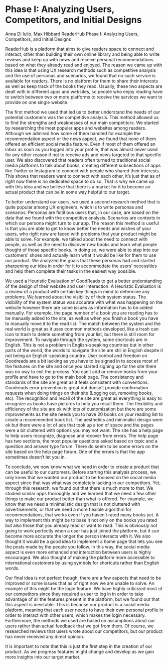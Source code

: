 # Phase I: Analyzing Users, Competitors, and Initial Designs

Anna Di Iulio, Max Hibbard ReaderHub Phase I: Analyzing Users, Competitors, and Initial Designs

ReaderHub is a platform that aims to give readers space to connect and interact, other than building their own online library and being able to write reviews and keep up with news and receive personal recommendations based on what they already read and enjoyed. The reason we came up with this idea is that using UX research methods such as competitive analysis and the use of personas and scenarios, we found that no such service is available for readers. There is no platform for them to share their interests as well as keep track of the books they read. Usually, these two aspects are dealt with in different apps and websites, so people who enjoy reading have to switch between two or more platforms to receive the services we want to provide on one single website.

The first method we used that led us to better understand the needs of our potential customers was the competitive analysis. This method allowed us to find the strengths and weaknesses of our main competitors. We started by researching the most popular apps and websites among readers. Although we admired how some of them handled for example the recommendation aspect or the news aspect, we found that none of them offered an efficient social media feature. Even if most of them offered an inbox as soon as you logged into your profile, that was almost never used for any other reason if not to receive ads and news targeted to that specific user. We also discovered that readers often turned to traditional social media platforms to talk about books, creating different subsections of apps like Twitter or Instagram to connect with people who shared their interests. This shows that readers want to connect with each other, it’s just that as of right now there is no dedicated space to do so. That is why we came up with this idea and we believe that there is a market for it to become an actual product that can be in some way helpful to our target.

To better understand our users, we used a second research method that is quite popular among UX engineers, which is to write personas and scenarios. Personas are fictitious users that, in our case, are based on the data that we found with the competitive analysis. Scenarios are contexts in which our persona might turn to our app. The reason this method is useful is that you are able to get to know better the needs and wishes of your users, who right now are faced with problems that your product might be able to solve. For example, we talked about the need to connect with people, as well as the need to discover new books and learn what people thought of those specific books. In doing so, we were able to step into our customers' shoes and actually learn what it would be like for them to use our product. We analyzed the goals that these personas had and started sharpening our idea in order for it to accommodate the users’ necessities and help them complete their tasks in the easiest way possible.

We used a Heuristic Evaluation of GoodReads to get a better understanding of the design of their website and user interaction. A Heuristic Evaluation is a review of a product with certain key things in mind to determine any problems. We learned about the visibility of their system status. The visibility of the system status was accurate with what was happening on the website however there are some issues as information has to be added manually. For example, the page number of a book you are reading has to be manually added to the site, as well as when you finish a book you have to manually move it to the read list. The match between the system and the real world is great as it uses common methods developed, like a trash can icon to trash to delete something from your list, but there is still room for improvement. To navigate through the system, some shortcuts are in English. This is not a problem in English-speaking countries but in other parts of the world, the words to navigate the site are still in English despite it not being an English-speaking country. User control and freedom on Goodreads are a bit lacking as you have to be signed in to access most of the features on the site and once you started signing up for the site there was no way to exit the process. You can’t add or remove books from your profile and have to go to the main book page. The consistency and standards of the site are great as it feels consistent with conventions. Goodreads error prevention is great but doesn’t provide confirmation requests when doing things on their site (Logging out, removing books, etc). The recognition and recall of the site are great as everything is easy to recognize as books have pictures to help you recall them. The flexibility and efficiency of the site are ok with lots of customization but there are some improvements as the site needs you to have 20 books on your reading list to create a recommended book list. The aesthetics and minimalist design were ok but there were a lot of ads that took up a ton of space and the pages were a bit cluttered with options you may not want. The site has a help page to help users recognize, diagnose and recover from errors. The help page has two sections, the most popular questions asked based on topic and a question and answer type forum. There do seem to be some errors on the site based on the help page forum. One of the errors is that the app sometimes doesn’t let you in. 

To conclude, we now know what we need in order to create a product that can be useful to our customers. Before starting this analysis process, we only knew that we wanted our product to be focused on the social media aspect since that was what was completely lacking in our competitors. Yet, through this research, we found out that there is much more to that. We studied similar apps thoroughly and we learned that we need a few other things to make our product better than what is offered. For example, we know that we need a minimalistic design that is not cluttered with advertisements, or that we need a more flexible algorithm for recommendations, that works even if you haven’t rated many books yet. A way to implement this might be to base it not only on the books you rated but also those that you already read or want to read. This is obviously not going to work perfectly when a user has just joined the platform, but it can become more accurate the longer the person interacts with it. We also thought it would be a good idea to implement a home page that lets you see the posts made by the people you follow. In this way, the social media aspect is even more enhanced and interaction between users is highly encouraged. We also thought of making the platform more accessible to international customers by using symbols for shortcuts rather than English words.

Our final idea is not perfect though, there are a few aspects that need to be improved or some issues that as of right now we are unable to solve. An example of this might be the login feature. We have highly criticized most of our competitors since they required a user to log in in order to take advantage of all the features present in the platform, but we found out that this aspect is inevitable. This is because our product is a social media platform, meaning that each user needs to have their own personal profile in order to interact with other users, which makes the login necessary. Furthermore, the methods we used are based on assumptions about our users rather than actual feedback that we got from them. Of course, we researched reviews that users wrote about our competitors, but our product has never received any direct opinion.

It is important to note that this is just the first step in the creation of our product. As we progress features might change and develop as we gain more insights into our target market.
